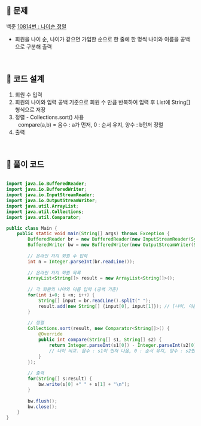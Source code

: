 ## 📌 문제
백준 [10814번 : 나이순 정렬](https://www.acmicpc.net/problem/10814)

- 회원을 나이 순, 나이가 같으면 가입한 순으로 한 줄에 한 명씩 나이와 이름을 공백으로 구분해 출력

<br>

## 📌 코드 설계
1. 회원 수 입력
2. 회원의 나이와 입력 공백 기준으로 회원 수 만큼 반복하여 입력 후 List에 String[] 형식으로 저장
3. 정렬 - Collections.sort() 사용 <br>
  compare(a,b) = 음수 : a가 먼저, 0 : 순서 유지, 양수 : b먼저 정렬
4. 출력
<br>

## 📌 풀이 코드

```java

import java.io.BufferedReader;
import java.io.BufferedWriter;
import java.io.InputStreamReader;
import java.io.OutputStreamWriter;
import java.util.ArrayList;
import java.util.Collections;
import java.util.Comparator;

public class Main {
	public static void main(String[] args) throws Exception {
		BufferedReader br = new BufferedReader(new InputStreamReader(System.in));
		BufferedWriter bw = new BufferedWriter(new OutputStreamWriter(System.out));
		
		// 온라인 저지 회원 수 입력
		int n = Integer.parseInt(br.readLine());
		
		// 온라인 저지 회원 목록
		ArrayList<String[]> result = new ArrayList<String[]>();
		
		// 각 회원의 나이와 이름 입력 (공백 기준)
		for(int i=0; i <n; i++) {
			String[] input = br.readLine().split(" ");
			result.add(new String[] {input[0], input[1]}); // [나이, 이름] 넣기
		}
		
		// 정렬
		Collections.sort(result, new Comparator<String[]>() {
			@Override
			public int compare(String[] s1, String[] s2) {
				return Integer.parseInt(s1[0]) - Integer.parseInt(s2[0]);
				// 나이 비교. 음수 : s1이 먼저 나옴, 0 : 순서 유지, 양수 : s2먼저 정렬
			}
		});
		
		// 출력
		for(String[] s:result) {
			bw.write(s[0] +" " + s[1] + "\n");
		}
		
		bw.flush();
		bw.close();
	}
}
